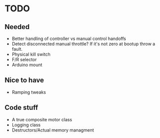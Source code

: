 # TODO

## Needed
- Better handling of controller vs manual control handoffs
- Detect disconnected manual throttle? If it's not zero at bootup throw a fault.
- Physical kill switch
- F/R selector
- Arduino mount


## Nice to have
- Ramping tweaks


## Code stuff
- A true composite motor class
- Logging class
- Destructors/Actual memory managment

